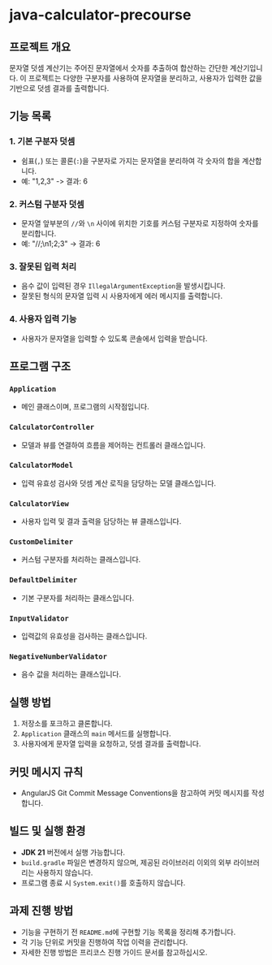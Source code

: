 # java-calculator-precourse

## 프로젝트 개요
문자열 덧셈 계산기는 주어진 문자열에서 숫자를 추출하여 합산하는 간단한 계산기입니다. 이 프로젝트는 다양한 구분자를 사용하여 문자열을 분리하고, 사용자가 입력한 값을 기반으로 덧셈 결과를 출력합니다.

## 기능 목록
### 1. 기본 구분자 덧셈
- 쉼표(`,`) 또는 콜론(`:`)을 구분자로 가지는 문자열을 분리하여 각 숫자의 합을 계산합니다.
- 예: "1,2,3" -> 결과: 6

### 2. 커스텀 구분자 덧셈
- 문자열 앞부분의 `//`와 `\n` 사이에 위치한 기호를 커스텀 구분자로 지정하여 숫자를 분리합니다.
- 예: "//;\n1;2;3" -> 결과: 6

### 3. 잘못된 입력 처리
- 음수 값이 입력된 경우 `IllegalArgumentException`을 발생시킵니다.
- 잘못된 형식의 문자열 입력 시 사용자에게 에러 메시지를 출력합니다.

### 4. 사용자 입력 기능
- 사용자가 문자열을 입력할 수 있도록 콘솔에서 입력을 받습니다.

## 프로그램 구조
### `Application`
- 메인 클래스이며, 프로그램의 시작점입니다.

### `CalculatorController`
- 모델과 뷰를 연결하여 흐름을 제어하는 컨트롤러 클래스입니다.

### `CalculatorModel`
- 입력 유효성 검사와 덧셈 계산 로직을 담당하는 모델 클래스입니다.

### `CalculatorView`
- 사용자 입력 및 결과 출력을 담당하는 뷰 클래스입니다.

### `CustomDelimiter`
- 커스텀 구분자를 처리하는 클래스입니다.

### `DefaultDelimiter`
- 기본 구분자를 처리하는 클래스입니다.

### `InputValidator`
- 입력값의 유효성을 검사하는 클래스입니다.

### `NegativeNumberValidator`
- 음수 값을 처리하는 클래스입니다.

## 실행 방법
1. 저장소를 포크하고 클론합니다.
2. `Application` 클래스의 `main` 메서드를 실행합니다.
3. 사용자에게 문자열 입력을 요청하고, 덧셈 결과를 출력합니다.

## 커밋 메시지 규칙
- AngularJS Git Commit Message Conventions을 참고하여 커밋 메시지를 작성합니다.

## 빌드 및 실행 환경
- **JDK 21** 버전에서 실행 가능합니다.
- `build.gradle` 파일은 변경하지 않으며, 제공된 라이브러리 이외의 외부 라이브러리는 사용하지 않습니다.
- 프로그램 종료 시 `System.exit()`를 호출하지 않습니다.

## 과제 진행 방법
- 기능을 구현하기 전 `README.md`에 구현할 기능 목록을 정리해 추가합니다.
- 각 기능 단위로 커밋을 진행하여 작업 이력을 관리합니다.
- 자세한 진행 방법은 프리코스 진행 가이드 문서를 참고하십시오.

